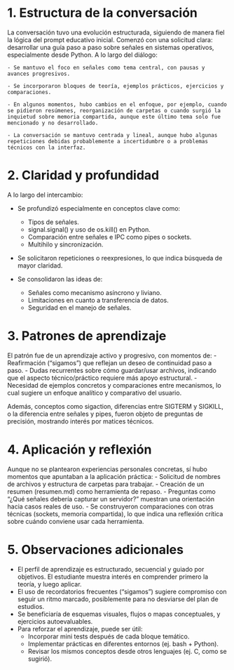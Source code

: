 # 1. Estructura de la conversación
La conversación tuvo una evolución estructurada, siguiendo de manera fiel la lógica del prompt educativo inicial. Comenzó con una solicitud clara: desarrollar una guía paso a paso sobre señales en sistemas operativos, especialmente desde Python. A lo largo del diálogo:

    - Se mantuvo el foco en señales como tema central, con pausas y avances progresivos.

    - Se incorporaron bloques de teoría, ejemplos prácticos, ejercicios y comparaciones.

    - En algunos momentos, hubo cambios en el enfoque, por ejemplo, cuando se pidieron resúmenes, reorganización de carpetas o cuando surgió la inquietud sobre memoria compartida, aunque este último tema solo fue mencionado y no desarrollado.

    - La conversación se mantuvo centrada y lineal, aunque hubo algunas repeticiones debidas probablemente a incertidumbre o a problemas técnicos con la interfaz.

# 2. Claridad y profundidad
A lo largo del intercambio:
- Se profundizó especialmente en conceptos clave como:
    - Tipos de señales.
    - signal.signal() y uso de os.kill() en Python.
    - Comparación entre señales e IPC como pipes o sockets.
    - Multihilo y sincronización.

- Se solicitaron repeticiones o reexpresiones, lo que indica búsqueda de mayor claridad.
- Se consolidaron las ideas de:
    - Señales como mecanismo asíncrono y liviano.
    - Limitaciones en cuanto a transferencia de datos.
    - Seguridad en el manejo de señales.

# 3. Patrones de aprendizaje
El patrón fue de un aprendizaje activo y progresivo, con momentos de:
    - Reafirmación (“sigamos”) que reflejan un deseo de continuidad paso a paso.
    - Dudas recurrentes sobre cómo guardar/usar archivos, indicando que el aspecto técnico/práctico requiere más apoyo estructural.
    - Necesidad de ejemplos concretos y comparaciones entre mecanismos, lo cual sugiere un enfoque analítico y comparativo del usuario.

Además, conceptos como sigaction, diferencias entre SIGTERM y SIGKILL, o la diferencia entre señales y pipes, fueron objeto de preguntas de precisión, mostrando interés por matices técnicos.

# 4. Aplicación y reflexión
Aunque no se plantearon experiencias personales concretas, sí hubo momentos que apuntaban a la aplicación práctica:
    - Solicitud de nombres de archivos y estructura de carpetas para trabajar.
    - Creación de un resumen (resumen.md) como herramienta de repaso.
    - Preguntas como “¿Qué señales debería capturar un servidor?” muestran una orientación hacia casos reales de uso.
    - Se construyeron comparaciones con otras técnicas (sockets, memoria compartida), lo que indica una reflexión crítica sobre cuándo conviene usar cada herramienta.

# 5. Observaciones adicionales
- El perfil de aprendizaje es estructurado, secuencial y guiado por objetivos. El estudiante muestra interés en comprender primero la teoría, y luego aplicar.
- El uso de recordatorios frecuentes (“sigamos”) sugiere compromiso con seguir un ritmo marcado, posiblemente para no desviarse del plan de estudios.
- Se beneficiaría de esquemas visuales, flujos o mapas conceptuales, y ejercicios autoevaluables.
- Para reforzar el aprendizaje, puede ser útil:
    - Incorporar mini tests después de cada bloque temático.
    - Implementar prácticas en diferentes entornos (ej. bash + Python).
    - Revisar los mismos conceptos desde otros lenguajes (ej. C, como se sugirió).

